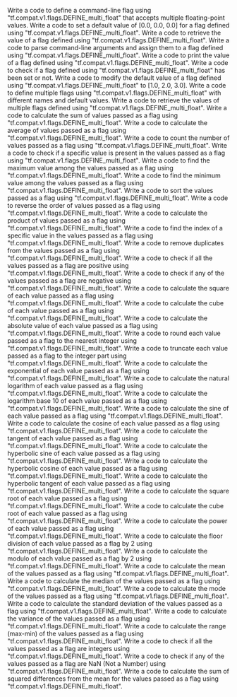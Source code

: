 Write a code to define a command-line flag using "tf.compat.v1.flags.DEFINE_multi_float" that accepts multiple floating-point values.
Write a code to set a default value of [0.0, 0.0, 0.0] for a flag defined using "tf.compat.v1.flags.DEFINE_multi_float".
Write a code to retrieve the value of a flag defined using "tf.compat.v1.flags.DEFINE_multi_float".
Write a code to parse command-line arguments and assign them to a flag defined using "tf.compat.v1.flags.DEFINE_multi_float".
Write a code to print the value of a flag defined using "tf.compat.v1.flags.DEFINE_multi_float".
Write a code to check if a flag defined using "tf.compat.v1.flags.DEFINE_multi_float" has been set or not.
Write a code to modify the default value of a flag defined using "tf.compat.v1.flags.DEFINE_multi_float" to [1.0, 2.0, 3.0].
Write a code to define multiple flags using "tf.compat.v1.flags.DEFINE_multi_float" with different names and default values.
Write a code to retrieve the values of multiple flags defined using "tf.compat.v1.flags.DEFINE_multi_float".
Write a code to calculate the sum of values passed as a flag using "tf.compat.v1.flags.DEFINE_multi_float".
Write a code to calculate the average of values passed as a flag using "tf.compat.v1.flags.DEFINE_multi_float".
Write a code to count the number of values passed as a flag using "tf.compat.v1.flags.DEFINE_multi_float".
Write a code to check if a specific value is present in the values passed as a flag using "tf.compat.v1.flags.DEFINE_multi_float".
Write a code to find the maximum value among the values passed as a flag using "tf.compat.v1.flags.DEFINE_multi_float".
Write a code to find the minimum value among the values passed as a flag using "tf.compat.v1.flags.DEFINE_multi_float".
Write a code to sort the values passed as a flag using "tf.compat.v1.flags.DEFINE_multi_float".
Write a code to reverse the order of values passed as a flag using "tf.compat.v1.flags.DEFINE_multi_float".
Write a code to calculate the product of values passed as a flag using "tf.compat.v1.flags.DEFINE_multi_float".
Write a code to find the index of a specific value in the values passed as a flag using "tf.compat.v1.flags.DEFINE_multi_float".
Write a code to remove duplicates from the values passed as a flag using "tf.compat.v1.flags.DEFINE_multi_float".
Write a code to check if all the values passed as a flag are positive using "tf.compat.v1.flags.DEFINE_multi_float".
Write a code to check if any of the values passed as a flag are negative using "tf.compat.v1.flags.DEFINE_multi_float".
Write a code to calculate the square of each value passed as a flag using "tf.compat.v1.flags.DEFINE_multi_float".
Write a code to calculate the cube of each value passed as a flag using "tf.compat.v1.flags.DEFINE_multi_float".
Write a code to calculate the absolute value of each value passed as a flag using "tf.compat.v1.flags.DEFINE_multi_float".
Write a code to round each value passed as a flag to the nearest integer using "tf.compat.v1.flags.DEFINE_multi_float".
Write a code to truncate each value passed as a flag to the integer part using "tf.compat.v1.flags.DEFINE_multi_float".
Write a code to calculate the exponential of each value passed as a flag using "tf.compat.v1.flags.DEFINE_multi_float".
Write a code to calculate the natural logarithm of each value passed as a flag using "tf.compat.v1.flags.DEFINE_multi_float".
Write a code to calculate the logarithm base 10 of each value passed as a flag using "tf.compat.v1.flags.DEFINE_multi_float".
Write a code to calculate the sine of each value passed as a flag using "tf.compat.v1.flags.DEFINE_multi_float".
Write a code to calculate the cosine of each value passed as a flag using "tf.compat.v1.flags.DEFINE_multi_float".
Write a code to calculate the tangent of each value passed as a flag using "tf.compat.v1.flags.DEFINE_multi_float".
Write a code to calculate the hyperbolic sine of each value passed as a flag using "tf.compat.v1.flags.DEFINE_multi_float".
Write a code to calculate the hyperbolic cosine of each value passed as a flag using "tf.compat.v1.flags.DEFINE_multi_float".
Write a code to calculate the hyperbolic tangent of each value passed as a flag using "tf.compat.v1.flags.DEFINE_multi_float".
Write a code to calculate the square root of each value passed as a flag using "tf.compat.v1.flags.DEFINE_multi_float".
Write a code to calculate the cube root of each value passed as a flag using "tf.compat.v1.flags.DEFINE_multi_float".
Write a code to calculate the power of each value passed as a flag using "tf.compat.v1.flags.DEFINE_multi_float".
Write a code to calculate the floor division of each value passed as a flag by 2 using "tf.compat.v1.flags.DEFINE_multi_float".
Write a code to calculate the modulo of each value passed as a flag by 2 using "tf.compat.v1.flags.DEFINE_multi_float".
Write a code to calculate the mean of the values passed as a flag using "tf.compat.v1.flags.DEFINE_multi_float".
Write a code to calculate the median of the values passed as a flag using "tf.compat.v1.flags.DEFINE_multi_float".
Write a code to calculate the mode of the values passed as a flag using "tf.compat.v1.flags.DEFINE_multi_float".
Write a code to calculate the standard deviation of the values passed as a flag using "tf.compat.v1.flags.DEFINE_multi_float".
Write a code to calculate the variance of the values passed as a flag using "tf.compat.v1.flags.DEFINE_multi_float".
Write a code to calculate the range (max-min) of the values passed as a flag using "tf.compat.v1.flags.DEFINE_multi_float".
Write a code to check if all the values passed as a flag are integers using "tf.compat.v1.flags.DEFINE_multi_float".
Write a code to check if any of the values passed as a flag are NaN (Not a Number) using "tf.compat.v1.flags.DEFINE_multi_float".
Write a code to calculate the sum of squared differences from the mean for the values passed as a flag using "tf.compat.v1.flags.DEFINE_multi_float".